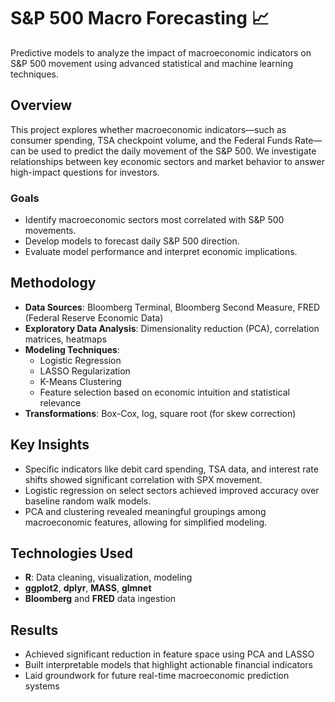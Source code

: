 # S&P 500 Macro Forecasting 📈

Predictive models to analyze the impact of macroeconomic indicators on S&P 500 movement using advanced statistical and machine learning techniques.

## Overview

This project explores whether macroeconomic indicators—such as consumer spending, TSA checkpoint volume, and the Federal Funds Rate—can be used to predict the daily movement of the S&P 500. We investigate relationships between key economic sectors and market behavior to answer high-impact questions for investors.

### Goals

- Identify macroeconomic sectors most correlated with S&P 500 movements.
- Develop models to forecast daily S&P 500 direction.
- Evaluate model performance and interpret economic implications.

## Methodology

- **Data Sources**: Bloomberg Terminal, Bloomberg Second Measure, FRED (Federal Reserve Economic Data)
- **Exploratory Data Analysis**: Dimensionality reduction (PCA), correlation matrices, heatmaps
- **Modeling Techniques**:
  - Logistic Regression
  - LASSO Regularization
  - K-Means Clustering
  - Feature selection based on economic intuition and statistical relevance
- **Transformations**: Box-Cox, log, square root (for skew correction)

## Key Insights

- Specific indicators like debit card spending, TSA data, and interest rate shifts showed significant correlation with SPX movement.
- Logistic regression on select sectors achieved improved accuracy over baseline random walk models.
- PCA and clustering revealed meaningful groupings among macroeconomic features, allowing for simplified modeling.

## Technologies Used

- **R**: Data cleaning, visualization, modeling
- **ggplot2**, **dplyr**, **MASS**, **glmnet**
- **Bloomberg** and **FRED** data ingestion

## Results

- Achieved significant reduction in feature space using PCA and LASSO
- Built interpretable models that highlight actionable financial indicators
- Laid groundwork for future real-time macroeconomic prediction systems

